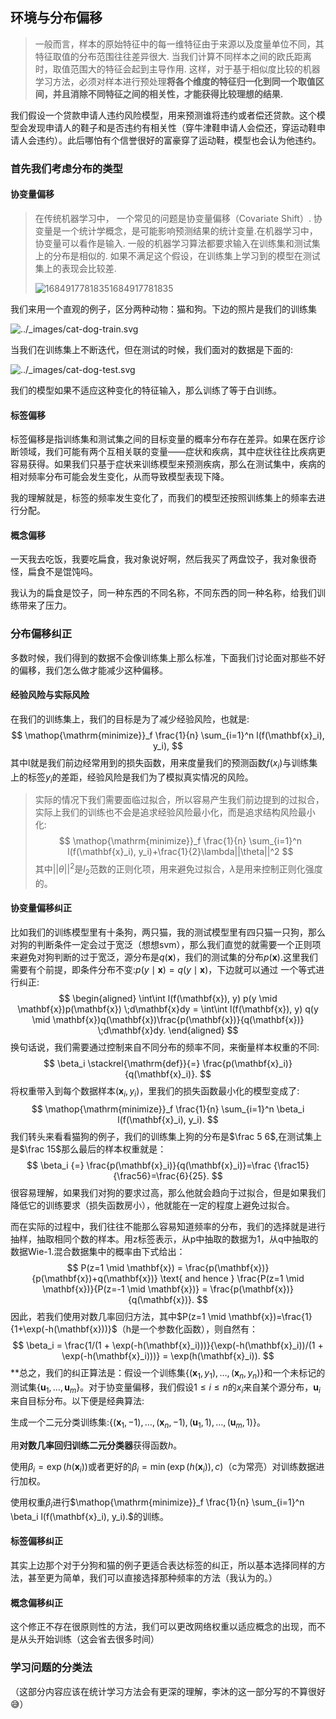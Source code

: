 ## 环境与分布偏移

> 一般而言，样本的原始特征中的每一维特征由于来源以及度量单位不同，其特征取值的分布范围往往差异很大. 当我们计算不同样本之间的欧氏距离时，取值范围大的特征会起到主导作用. 这样，对于基于相似度比较的机器学习方法，必须对样本进行预处理**将各个维度的特征归一化到同一个取值区间，并且消除不同特征之间的相关性，才能获得比较理想的结果.**

我们假设一个贷款申请人违约风险模型，用来预测谁将违约或者偿还贷款。这个模型会发现申请人的鞋子和是否违约有相关性（穿牛津鞋申请人会偿还，穿运动鞋申请人会违约）。此后哪怕有个信誉很好的富豪穿了运动鞋，模型也会认为他违约。

### 首先我们考虑分布的类型

#### 协变量偏移

>在传统机器学习中， 一个常见的问题是协变量偏移（Covariate Shift）. 协变量是一个统计学概念，是可能影响预测结果的统计变量.在机器学习中，协变量可以看作是输入. 一般的机器学习算法都要求输入在训练集和测试集上的分布是相似的. 如果不满足这个假设，在训练集上学习到的模型在测试集上的表现会比较差.
>
>![![1684917781835](C:\Users\裴英豪\Desktop\思维导图总结\第二个月\深度学习笔记\source\Covariate.png)1684917781835](C:\Users\裴英豪\AppData\Roaming\Typora\typora-user-images\1684917781835.png)

我们来用一个直观的例子，区分两种动物：猫和狗。下边的照片是我们的训练集

![../_images/cat-dog-train.svg](C:\Users\裴英豪\Desktop\思维导图总结\第二个月\深度学习笔记\source\cat-dog-train.svg)

当我们在训练集上不断迭代，但在测试的时候，我们面对的数据是下面的:

![../_images/cat-dog-test.svg](C:\Users\裴英豪\Desktop\思维导图总结\第二个月\深度学习笔记\source\cat-dog-test.svg)

我们的模型如果不适应这种变化的特征输入，那么训练了等于白训练。

#### 标签偏移

标签偏移是指训练集和测试集之间的目标变量的概率分布存在差异。如果在医疗诊断领域，我们可能有两个互相关联的变量——症状和疾病，其中症状往往比疾病更容易获得。如果我们只基于症状来训练模型来预测疾病，那么在测试集中，疾病的相对频率分布可能会发生变化，从而导致模型表现下降。

我的理解就是，标签的频率发生变化了，而我们的模型还按照训练集上的频率去进行分配。

#### 概念偏移

一天我去吃饭，我要吃扁食，我对象说好啊，然后我买了两盘饺子，我对象很奇怪，扁食不是馄饨吗。

我认为的扁食是饺子，同一种东西的不同名称，不同东西的同一种名称，给我们训练带来了压力。

### 分布偏移纠正

多数时候，我们得到的数据不会像训练集上那么标准，下面我们讨论面对那些不好的偏移，我们怎么做才能减少这种偏移。

#### 经验风险与实际风险

在我们的训练集上，我们的目标是为了减少经验风险，也就是:
$$
\mathop{\mathrm{minimize}}_f \frac{1}{n} \sum_{i=1}^n l(f(\mathbf{x}_i), y_i),
$$
其中l就是我们前边经常用到的损失函数，用来度量我们的预测函数$f(x_i)$与训练集上的标签$y_i$的差距，经验风险是我们为了模拟真实情况的风险。

> 实际的情况下我们需要面临过拟合，所以容易产生我们前边提到的过拟合，实际上我们的训练也不会是追求经验风险最小化，而是追求结构风险最小化:
> $$
> \mathop{\mathrm{minimize}}_f \frac{1}{n} \sum_{i=1}^n l(f(\mathbf{x}_i), y_i)+\frac{1}{2}\lambda||\theta||^2
> $$
> 其中$||\theta||^2$是$l_2$范数的正则化项，用来避免过拟合，$\lambda$是用来控制正则化强度的。

#### 协变量偏移纠正

比如我们的训练模型里有十条狗，两只猫，我的测试模型里有四只猫一只狗，那么对狗的判断条件一定会过于宽泛（想想svm），那么我们直觉的就需要一个正则项来避免对狗判断的过于宽泛，源分布是$q(\mathbf{x})$，我们的测试集的分布$p(\mathbf{x})$.这里我们需要有个前提，即条件分布不变:$p(y \mid \mathbf{x}) = q(y \mid \mathbf{x})$，下边就可以通过 一个等式进行纠正:
$$
\begin{aligned}
\int\int l(f(\mathbf{x}), y) p(y \mid \mathbf{x})p(\mathbf{x}) \;d\mathbf{x}dy =
\int\int l(f(\mathbf{x}), y) q(y \mid \mathbf{x})q(\mathbf{x})\frac{p(\mathbf{x})}{q(\mathbf{x})} \;d\mathbf{x}dy.
\end{aligned}
$$
换句话说，我们需要通过控制来自不同分布的频率不同，来衡量样本权重的不同:
$$
\beta_i \stackrel{\mathrm{def}}{=} \frac{p(\mathbf{x}_i)}{q(\mathbf{x}_i)}.
$$
将权重带入到每个数据样本$(\mathbf{x}_i, y_i)$，里我们的损失函数最小化的模型变成了:
$$
\mathop{\mathrm{minimize}}_f \frac{1}{n} \sum_{i=1}^n \beta_i l(f(\mathbf{x}_i), y_i).
$$
我们转头来看看猫狗的例子，我们的训练集上狗的分布是$\frac 5 6$,在测试集上是$\frac 15$那么最后的样本权重就是：
$$
\beta_i {=} \frac{p(\mathbf{x}_i)}{q(\mathbf{x}_i)}=\frac {\frac15}{\frac56}=\frac{6}{25}.
$$
很容易理解，如果我们对狗的要求过高，那么他就会趋向于过拟合，但是如果我们降低它的训练要求（损失函数房小），他就能在一定的程度上避免过拟合。

而在实际的过程中，我们往往不能那么容易知道频率的分布，我们的选择就是进行抽样，抽取相同个数的样本。用z标签表示，从p中抽取的数据为1，从q中抽取的数据Wie-1.混合数据集中的概率由下式给出：
$$
P(z=1 \mid \mathbf{x}) = \frac{p(\mathbf{x})}{p(\mathbf{x})+q(\mathbf{x})} \text{ and hence } \frac{P(z=1 \mid \mathbf{x})}{P(z=-1 \mid \mathbf{x})} = \frac{p(\mathbf{x})}{q(\mathbf{x})}.
$$
因此，若我们使用对数几率回归方法，其中$P(z=1 \mid \mathbf{x})=\frac{1}{1+\exp(-h(\mathbf{x}))}$（h是一个参数化函数），则自然有：
$$
\beta_i = \frac{1/(1 + \exp(-h(\mathbf{x}_i)))}{\exp(-h(\mathbf{x}_i))/(1 + \exp(-h(\mathbf{x}_i)))} = \exp(h(\mathbf{x}_i)).
$$
**总之，我们的纠正算法是：假设一个训练集$\{(\mathbf{x}_1, y_1), \ldots, (\mathbf{x}_n, y_n)\}$和一个未标记的测试集$\{\mathbf{u}_1, \ldots, \mathbf{u}_m\}$。对于协变量偏移，我们假设$1 \leq i \leq n$的$x_i$来自某个源分布，$\mathbf{u}_i$来自目标分布。以下便是经典算法:

生成一个二元分类训练集:$\{(\mathbf{x}_1, -1), \ldots, (\mathbf{x}_n, -1), (\mathbf{u}_1, 1), \ldots, (\mathbf{u}_m, 1)\}$。

用**对数几率回归训练二元分类器**获得函数$h$。

使用$\beta_i = \exp(h(\mathbf{x}_i))$或者更好的$\beta_i = \min(\exp(h(\mathbf{x}_i)), c)$（c为常亮）对训练数据进行加权。

使用权重$\beta_i$进行$\mathop{\mathrm{minimize}}_f \frac{1}{n} \sum_{i=1}^n \beta_i l(f(\mathbf{x}_i), y_i).$的训练。



#### 标签偏移纠正

其实上边那个对于分狗和猫的例子更适合表达标签的纠正，所以基本选择同样的方法，甚至更为简单，我们可以直接选择那种频率的方法（我认为的。）



#### 概念偏移纠正

这个修正不存在很原则性的方法，我们可以更改网络权重以适应概念的出现，而不是从头开始训练（这会省去很多时间）





### 学习问题的分类法

（这部分内容应该在统计学习方法会有更深的理解，李沐的这一部分写的不算很好😅）
